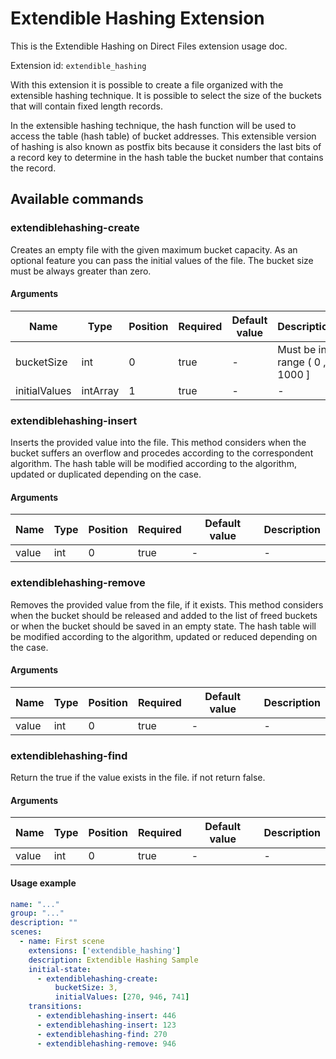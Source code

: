 # Extendible Hashing Extension

This is the Extendible Hashing on Direct Files extension usage doc.

Extension id: `extendible_hashing`

With this extension it is possible to create a file organized with the extensible hashing technique. It is possible to select the size of the buckets that will contain fixed length records. 

In the extensible hashing technique, the hash function will be used to access the table (hash table) of bucket addresses. This extensible version of hashing is also known as postfix bits because it considers the last bits of a record key to determine in the hash table the bucket number that contains the record.
  
## Available commands

### extendiblehashing-create

Creates an empty file with the given maximum bucket capacity. As an optional feature you can pass the initial values of the file. The bucket size must be always greater than zero.

#### Arguments

| Name               | Type     | Position | Required | Default value | Description                   |
|--------------------|----------|----------|----------|---------------|-------------------------------|
| bucketSize         | int      | 0        | true     | -             | Must be in range ( 0 , 1000 ] |
| initialValues      | intArray | 1        | true     | -             | -                             |

### extendiblehashing-insert

Inserts the provided value into the file. This method considers when the bucket suffers an overflow and procedes according to the correspondent algorithm. The hash table will be modified according to the algorithm, updated or duplicated depending on the case.

#### Arguments

| Name  | Type | Position | Required | Default value | Description |
|-------|------|----------|----------|---------------|-------------|
| value | int  | 0        | true     | -             | -           |

### extendiblehashing-remove

Removes the provided value from the file, if it exists. This method considers when the bucket should be released and added to the list of freed buckets or when the bucket should be saved in an empty state. The hash table will be modified according to the algorithm, updated or reduced depending on the case.

#### Arguments

| Name  | Type | Position | Required | Default value | Description |
|-------|------|----------|----------|---------------|-------------|
| value | int  | 0        | true     | -             | -           |

### extendiblehashing-find

Return the true if the value exists in the file. if not return false.

#### Arguments

| Name  | Type | Position | Required | Default value | Description |
|-------|------|----------|----------|---------------|-------------|
| value | int  | 0        | true     | -             | -           |

#### Usage example

```yaml
name: "..."
group: "..."
description: ""
scenes:
  - name: First scene
    extensions: ['extendible_hashing']
    description: Extendible Hashing Sample
    initial-state:
      - extendiblehashing-create: 
          bucketSize: 3, 
          initialValues: [270, 946, 741]
    transitions:
      - extendiblehashing-insert: 446
      - extendiblehashing-insert: 123
      - extendiblehashing-find: 270
      - extendiblehashing-remove: 946
```